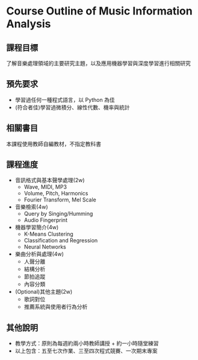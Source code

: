 # Course Outline of Music Information Analysis

## 課程目標

了解音樂處理領域的主要研究主題，以及應用機器學習與深度學習進行相關研究

## 預先要求

* 學習過任何一種程式語言，以 Python 為佳
* (符合者佳)學習過微積分、線性代數、機率與統計

## 相關書目

本課程使用教師自編教材，不指定教科書

## 課程進度

* 音訊格式與基本聲學處理(2w)
  * Wave, MIDI, MP3
  * Volume, Pitch, Harmonics
  * Fourier Transform, Mel Scale
* 音樂檢索(4w)
  * Query by Singing/Humming
  * Audio Fingerprint
* 機器學習簡介(4w)
  * K-Means Clustering
  * Classification and Regression
  * Neural Networks
* 樂曲分析與處理(4w)
  * 人聲分離
  * 結構分析
  * 節拍追蹤
  * 內容分類
* (Optional)其他主題(2w)
  * 歌詞對位
  * 推薦系統與使用者行為分析

## 其他說明

* 教學方式：原則為每週約兩小時教師講授 + 約一小時隨堂練習
* 以上包含：五至七次作業、三至四次程式競賽、一次期末專案
